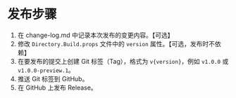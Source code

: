 # 发布步骤

1. 在 change-log.md 中记录本次发布的变更内容。【可选】
2. 修改 `Directory.Build.props` 文件中的 `version` 属性。【可选，发布时不依赖】
3. 在要发布的提交上创建 Git 标签（Tag），格式为 `v{version}`，例如 `v1.0.0` 或 `v1.0.0-preview.1`。
4. 推送 Git 标签到 GitHub。
5. 在 GitHub 上发布 Release。
